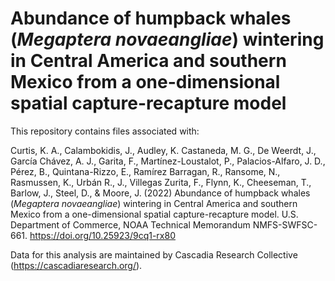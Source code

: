# Abundance of humpback whales (<i>Megaptera novaeangliae</i>) wintering in Central America and southern Mexico from a one-dimensional spatial capture-recapture model
This repository contains files associated with: 

Curtis, K. A., Calambokidis, J., Audley, K. Castaneda, M. G., De Weerdt, J., García Chávez, A. J., Garita, F., Martínez-Loustalot, P., Palacios-Alfaro, J. D., Pérez, B., Quintana-Rizzo, E., Ramírez Barragan, R., Ransome, N., Rasmussen, K., Urbán R., J., Villegas Zurita, F., Flynn, K., Cheeseman, T., Barlow, J., Steel, D., & Moore, J. (2022) Abundance of humpback whales (<i>Megaptera novaeangliae</i>) wintering in Central America and southern Mexico from a one-dimensional spatial capture-recapture model. U.S. Department of Commerce, NOAA Technical Memorandum NMFS-SWFSC-661. https://doi.org/10.25923/9cq1-rx80

Data for this analysis are maintained by Cascadia Research Collective (https://cascadiaresearch.org/).

